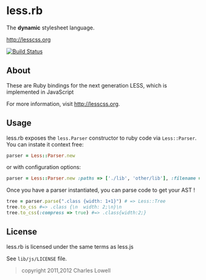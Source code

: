 # less.rb

The **dynamic** stylesheet language.

<http://lesscss.org>

[![Build Status](https://secure.travis-ci.org/cowboyd/less.rb.png)](http://travis-ci.org/cowboyd/less.rb)

## About

These are Ruby bindings for the next generation LESS, which is implemented in JavaScript

For more information, visit <http://lesscss.org>.

## Usage

less.rb exposes the `less.Parser` constructor to ruby code via `Less::Parser`. You can instate it
context free:

```ruby
parser = Less::Parser.new
```

or with configuration options:

```ruby
parser = Less::Parser.new :paths => ['./lib', 'other/lib'], :filename => 'mystyles.less'
```

Once you have a parser instantiated, you can parse code to get your AST !

```ruby
tree = parser.parse(".class {width: 1+1}") # => Less::Tree
tree.to_css #=> .class {\n  width: 2;\n}\n
tree.to_css(:compress => true) #=> .class{width:2;}
```

## License

less.rb is licensed under the same terms as less.js

See `lib/js/LICENSE` file.


> copyright 2011,2012 Charles Lowell
